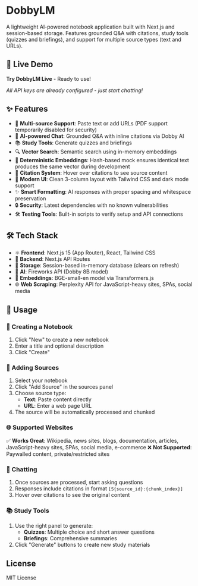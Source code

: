 # DobbyLM

A lightweight AI-powered notebook application built with Next.js and session-based storage. Features grounded Q&A with citations, study tools (quizzes and briefings), and support for multiple source types (text and URLs).

## 🚀 Live Demo

**Try DobbyLM Live** - Ready to use!

*All API keys are already configured - just start chatting!*

## ✨ Features

- 📄 **Multi-source Support**: Paste text or add URLs (PDF support temporarily disabled for security)
- 🤖 **AI-powered Chat**: Grounded Q&A with inline citations via Dobby AI
- 📚 **Study Tools**: Generate quizzes and briefings
- 🔍 **Vector Search**: Semantic search using in-memory embeddings
- 🎯 **Deterministic Embeddings**: Hash-based mock ensures identical text produces the same vector during development
- 📖 **Citation System**: Hover over citations to see source content
- 🎨 **Modern UI**: Clean 3-column layout with Tailwind CSS and dark mode support
- ✨ **Smart Formatting**: AI responses with proper spacing and whitespace preservation
- 🔒 **Security**: Latest dependencies with no known vulnerabilities
- 🛠️ **Testing Tools**: Built-in scripts to verify setup and API connections

## 🛠️ Tech Stack

- ⚛️ **Frontend**: Next.js 15 (App Router), React, Tailwind CSS
- 🔧 **Backend**: Next.js API Routes
- 💾 **Storage**: Session-based in-memory database (clears on refresh)
- 🤖 **AI**: Fireworks API (Dobby 8B model)
- 🧠 **Embeddings**: BGE-small-en model via Transformers.js
- 🌐 **Web Scraping**: Perplexity API for JavaScript-heavy sites, SPAs, social media



## 📖 Usage

### 📝 Creating a Notebook
1. Click "New" to create a new notebook
2. Enter a title and optional description
3. Click "Create"

### 📄 Adding Sources
1. Select your notebook
2. Click "Add Source" in the sources panel
3. Choose source type:
   - **Text**: Paste content directly
   - **URL**: Enter a web page URL
4. The source will be automatically processed and chunked

### 🌐 Supported Websites
✅ **Works Great**: Wikipedia, news sites, blogs, documentation, articles, JavaScript-heavy sites, SPAs, social media, e-commerce
❌ **Not Supported**: Paywalled content, private/restricted sites

### 💬 Chatting
1. Once sources are processed, start asking questions
2. Responses include citations in format `[S{source_id}:{chunk_index}]`
3. Hover over citations to see the original content

### 📚 Study Tools
1. Use the right panel to generate:
   - **Quizzes**: Multiple choice and short answer questions
   - **Briefings**: Comprehensive summaries
2. Click "Generate" buttons to create new study materials


## License

MIT License


